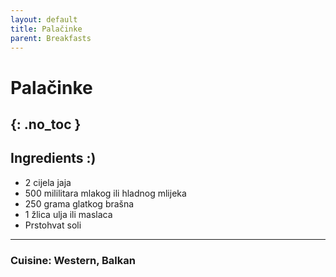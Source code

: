```yaml
---
layout: default
title: Palačinke
parent: Breakfasts
---
```


# Palačinke
{: .no_toc }
---

## Ingredients :)
<ul>
	<li>2 cijela jaja</li>
	<li>500 mililitara mlakog ili hladnog mlijeka</li>
	<li>250 grama glatkog brašna</li>
	<li>1 žlica ulja ili maslaca</li>
	<li>Prstohvat soli</li>
</ul>

--- 

### Cuisine: Western, Balkan